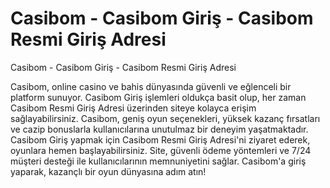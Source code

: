 # Casibom - Casibom Giriş - Casibom Resmi Giriş Adresi

Casibom - Casibom Giriş - Casibom Resmi Giriş Adresi

Casibom, online casino ve bahis dünyasında güvenli ve eğlenceli bir platform sunuyor. Casibom Giriş işlemleri oldukça basit olup, her zaman Casibom Resmi Giriş Adresi üzerinden siteye kolayca erişim sağlayabilirsiniz. Casibom, geniş oyun seçenekleri, yüksek kazanç fırsatları ve cazip bonuslarla kullanıcılarına unutulmaz bir deneyim yaşatmaktadır. Casibom Giriş yapmak için Casibom Resmi Giriş Adresi'ni ziyaret ederek, oyunlara hemen başlayabilirsiniz. Site, güvenli ödeme yöntemleri ve 7/24 müşteri desteği ile kullanıcılarının memnuniyetini sağlar. Casibom'a giriş yaparak, kazançlı bir oyun dünyasına adım atın!

